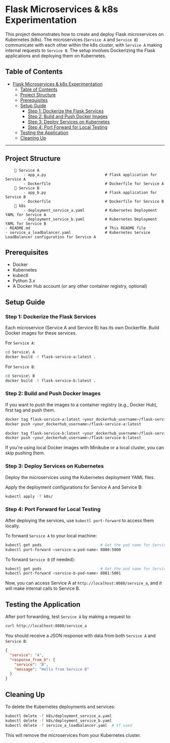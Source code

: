 # Flask Microservices & k8s Experimentation

This project demonstrates how to create and deploy Flask microservices on Kubernetes (k8s). The microservices (`Service A` and `Service B`) communicate with each other within the k8s cluster, with `Service A` making internal requests to `Service B`. The setup involves Dockerizing the Flask applications and deploying them on Kubernetes.

## Table of Contents

- [Flask Microservices \& k8s Experimentation](#flask-microservices--k8s-experimentation)
  - [Table of Contents](#table-of-contents)
  - [Project Structure](#project-structure)
  - [Prerequisites](#prerequisites)
  - [Setup Guide](#setup-guide)
    - [Step 1: Dockerize the Flask Services](#step-1-dockerize-the-flask-services)
    - [Step 2: Build and Push Docker Images](#step-2-build-and-push-docker-images)
    - [Step 3: Deploy Services on Kubernetes](#step-3-deploy-services-on-kubernetes)
    - [Step 4: Port Forward for Local Testing](#step-4-port-forward-for-local-testing)
  - [Testing the Application](#testing-the-application)
  - [Cleaning Up](#cleaning-up)

---

## Project Structure

```plaintext
    📂 Service A
        - app_a.py                          # Flask application for Service A
        - Dockerfile                        # Dockerfile for Service A
    📂 Service B
        - app_b.py                          # Flask application for Service B
        - Dockerfile                        # Dockerfile for Service B
    📂 k8s
        - deployment_service_a.yaml         # Kubernetes Deployment YAML for Service A
        - deployment_service_b.yaml         # Kubernetes Deployment YAML for Service B
- README.md                                 # This README file
- service_a_loadbalancer.yaml               # Kubernetes Service LoadBalancer configuration for Service A
```

## Prerequisites

- Docker
- Kubernetes
- kubectl
- Python 3.x
- A Docker Hub account (or any other container registry, optional)

## Setup Guide

### Step 1: Dockerize the Flask Services

Each microservice (Service A and Service B) has its own Dockerfile. Build Docker images for these services.

For `Service A`:

```bash
cd Service\ A
docker build -t flask-service-a:latest .
```

For `Service B`:

```bash
cd Service\ B
docker build -t flask-service-b:latest .
```

### Step 2: Build and Push Docker Images

If you want to push the images to a container registry (e.g., Docker Hub), first tag and push them.

```bash
docker tag flask-service-a:latest <your_dockerhub_username>/flask-service-a:latest
docker push <your_dockerhub_username>/flask-service-a:latest

docker tag flask-service-b:latest <your_dockerhub_username>/flask-service-b:latest
docker push <your_dockerhub_username>/flask-service-b:latest
```

If you're using local Docker images with Minikube or a local cluster, you can skip pushing them.

### Step 3: Deploy Services on Kubernetes

Deploy the microservices using the Kubernetes deployment YAML files.

Apply the deployment configurations for Service A and Service B:

```bash
kubectl apply -f k8s/
```

### Step 4: Port Forward for Local Testing

After deploying the services, use `kubectl port-forward` to access them locally.

To forward `Service A` to your local machine:

```bash
kubectl get pods                          # Get the pod name for Service A
kubectl port-forward <service-a-pod-name> 8080:5000
```

To forward `Service B` (if needed):

```bash
kubectl get pods                          # Get the pod name for Service B
kubectl port-forward <service-b-pod-name> 8081:5001
```

Now, you can access Service A at `http://localhost:8080/service_a`, and it will make internal calls to Service B.

## Testing the Application

After port forwarding, test `Service A` by making a request to:

```bash
curl http://localhost:8080/service_a
```

You should receive a JSON response with data from both `Service A` and `Service B`:

```json
{
  "service": "A",
  "response_from_b": {
    "service": "B",
    "message": "Hello from Service B"
  }
}
```

## Cleaning Up

To delete the Kubernetes deployments and services:

```bash
kubectl delete -f k8s/deployment_service_a.yaml
kubectl delete -f k8s/deployment_service_b.yaml
kubectl delete -f service_a_loadbalancer.yaml  # If used
```

This will remove the microservices from your Kubernetes cluster.
